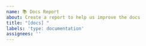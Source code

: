 ```yaml
---
name: 📚 Docs Report
about: Create a report to help us improve the docs
title: "[docs] "
labels: 'type: documentation'
assignees: ''
---
```

